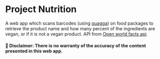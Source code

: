 # Project Nutrition

A web app which scans barcodes (using [quagga](https://github.com/serratus/quaggaJS)) on food packages to retrieve the product name and how many percent of the ingredients are vegan, or if it is not a vegan product. API from [Open world facts api](https://world.openfoodfacts.org/).

#### 🚨 Disclaimer: There is no warranty of the accuracy of the content presented in this web app.
